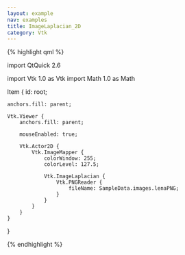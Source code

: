 ```yaml
---
layout: example
nav: examples
title: ImageLaplacian_2D
category: Vtk
---
```

{% highlight qml %}

import QtQuick 2.6

import Vtk 1.0 as Vtk
import Math 1.0 as Math

Item {
    id: root;

    anchors.fill: parent;

    Vtk.Viewer {
        anchors.fill: parent;

        mouseEnabled: true;

        Vtk.Actor2D {
            Vtk.ImageMapper {
                colorWindow: 255;
                colorLevel: 127.5;

                Vtk.ImageLaplacian {
                    Vtk.PNGReader {
                        fileName: SampleData.images.lenaPNG;
                    }
                }
            }
        }
    }
}

{% endhighlight %}

